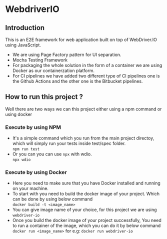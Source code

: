 # WebdriverIO

## Introduction
This is an E2E framework for web application built on top of WebDriver.IO using JavaScript.
- We are using Page Factory pattern for UI separation.
- Mocha Testing Framework
-  For packaging the whole solution in the form of a container we are using Docker as our containerzation platform.
-  For CI pipelines we have added two different type of CI pipelines one is the Github Actions and the other one is the Bitbucket pipelines.

## How to run this project ?
Well there are two ways we can this project either using a npm command or using docker

### Execute by using NPM
- It's a simple command which you run from the main project directoy, which will simply run your tests inside test/spec folder.
<br />`npm run test`
- Or you can you can use `npx` with wdio.
<br />`npx wdio`
### Execute by using Docker
- Here you need to make sure that you have Docker installed and running on your machine.
- To start with you need to build the docker image of your project. Which can be done by using below command
<br />`docker build -t <image_name>`<br />
- You can give image name of your choice, for this project we are using `webdriver-io`
- Once you build the docker image of your project successfully, You need to run a container of the image, which you can do it by below command <br />
`docker run <image_name>` for e.g: `docker run webdriver-io`
